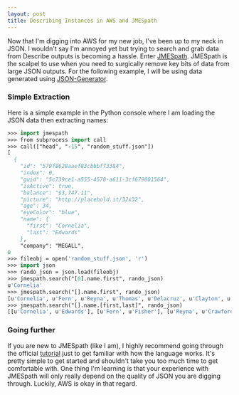 ```yaml
---
layout: post
title: Describing Instances in AWS and JMESpath
---
```


Now that I'm digging into AWS for my new job, I've been up to my neck in JSON.  I wouldn't say I'm annoyed yet but trying to search and grab data from Describe outputs is becoming a hassle. Enter [JMESpath](http://jmespath.org/).  JMESpath is the scalpel to use when you need to surgically remove key bits of data from large JSON outputs. For the following example, I will be using data generated using [JSON-Generator](http://json-generator.com).

### Simple Extraction

Here is a simple example in the Python console where I am loading the JSON data then extracting names:

```p
>>> import jmespath
>>> from subprocess import call
>>> call(["head", "-15", "random_stuff.json"])
[
  {
    "id": "579f8628aaef83cbbbf73384",
    "index": 0,
    "guid": "5c739ce1-a555-4578-a611-3cf679001564",
    "isActive": true,
    "balance": "$3,747.11",
    "picture": "http://placehold.it/32x32",
    "age": 34,
    "eyeColor": "blue",
    "name": {
      "first": "Cornelia",
      "last": "Edwards"
    },
    "company": "MEGALL",
0
>>> fileobj = open('random_stuff.json', 'r')
>>> import json
>>> rando_json = json.load(fileobj)
>>> jmespath.search("[0].name.first", rando_json)
u'Cornelia'
>>> jmespath.search("[].name.first", rando_json)
[u'Cornelia', u'Fern', u'Reyna', u'Thomas', u'Delacruz', u'Clayton', u'Nola']
>>> jmespath.search("[].name.[first,last]", rando_json)
[[u'Cornelia', u'Edwards'], [u'Fern', u'Fisher'], [u'Reyna', u'Crawford'], [u'Thomas', u'Sims'], [u'Delacruz', u'Owens'], [u'Clayton', u'Robertson'], [u'Nola', u'Lott']]
```

### Going further

If you are new to JMESpath (like I am), I highly recommend going through the official [tutorial](http://jmespath.org/tutorial.html) just to get familiar with how the language works.  It's pretty simple to get started and shouldn't take you too much time to get comfortable with.  One thing I'm learning is that your experience with JMESpath will only really depend on the quality of JSON you are digging through.  Luckily, AWS is okay in that regard.
